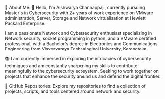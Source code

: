 🔐 About Me: 
👋 Hello, I'm Aishwarya Channappaji, currently pursuing Master's in Cybersecurity with 2+ years of work experience on VMware administration, Server, Storage and Network virtualisation at Hewlett Packard Enterprise.

I am a passionate Network and Cybersecurity enthusiast specializing in Network security, socket programming in python, and a VMware certified professional, with a Bachelor's degree in Electronics and Communications Engineering from Visvesvaraya Technological University, Karanataka.

📚 I am currently immersed in exploring the intricacies of cybersecurity techniques and am constantly sharpening my skills to contribute meaningfully to the cybersecurity ecosystem. Seeking to work together on projects that enhance the security around us and defend the digital frontier.

🔗 GitHub Repositories: 
Explore my repositories to find a collection of projects, scripts, and tools centered around network and security.



